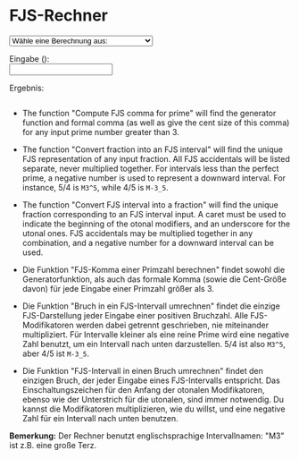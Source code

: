 # FJS-Rechner

<select id="computations">
  <option value="">Wähle eine Berechnung aus:</option>
  <option value="comma">FJS-Komma einer Primzahl berechnen</option>
  <option value="tofjs">Bruch in ein FJS-Intervall umrechnen</option>
  <option value="fromfjs">FJS-Intervall in einen Bruch umrechnen</option>
</select>

Eingabe (<span id="input-name"></span>):<br />
<input type="text" id="input">

Ergebnis: <br />
<pre><code id="output"></code></pre>

<script>
  var loc = {
             prime: "eine Primzahl",
          fraction: "ein Bruch",
      intervalName: "ein Intervallname (z.B. M3^5)",
     cantFactorize: "‘%1’ – das kann ich nicht faktorisieren.",
        notANumber: "‘%1’ ist keine Zahl.",
       wrongFormat: "Ich verstehe die Struktur nicht.",
   wrongIntVariant: "Das Intervall ‘%1’ darf nicht die Variante ‘%2’ haben.",
       wrongFactor: "2 oder 3 dürfen keine Faktoren von FJS-Modifikatoren sein.",
     noComputation: "Keine Berechnung angegeben.",
           noInput: "Keine Eingabe.",
          notPrime: "‘%1’ ist keine Primzahl.",
    butPythagorean: "2 und 3 sind pythagoreische Oktaven und Quinten, sie brauchen keine FJS-Modifikatoren.",
           notFrac: "Die Eingabe ist kein Bruch (sie enthält kein Schrägstrich /).",
        notNatFrac: "Die Eingabe ist kein Bruch aus natürlichen Zahlen.",
              div0: "Wieso würdest du durch null teilen?"
  };
</script>
<script src="../assets/fjs.js"></script>
<script src="../assets/calc.js"></script>

- The function "Compute FJS comma for prime" will find the generator function and formal comma (as well as give the cent size of this comma) for any input prime number greater than 3.
- The function "Convert fraction into an FJS interval" will find the unique FJS representation of any input fraction. All FJS accidentals will be listed separate, never multiplied together. For intervals less than the perfect prime, a negative number is used to represent a downward interval. For instance, 5/4 is `M3^5`, while 4/5 is `M-3_5`.
- The function "Convert FJS interval into a fraction" will find the unique fraction corresponding to an FJS interval input. A caret must be used to indicate the beginning of the otonal modifiers, and an underscore for the utonal ones. FJS accidentals may be multiplied together in any combination, and a negative number for a downward interval can be used.

- Die Funktion "FJS-Komma einer Primzahl berechnen" findet sowohl die Generatorfunktion, als auch das formale Komma (sowie die Cent-Größe davon) für jede Eingabe einer Primzahl größer als 3.
- Die Funktion "Bruch in ein FJS-Intervall umrechnen" findet die einzige FJS-Darstellung jeder Eingabe einer positiven Bruchzahl. Alle FJS-Modifikatoren werden dabei getrennt geschrieben, nie miteinander multipliziert. Für Intervalle kleiner als eine reine Prime wird eine negative Zahl benutzt, um ein Intervall nach unten darzustellen. 5/4 ist also `M3^5`, aber 4/5 ist `M-3_5`.
- Die Funktion "FJS-Intervall in einen Bruch umrechnen" findet den einzigen Bruch, der jeder Eingabe eines FJS-Intervalls entspricht. Das Einschaltungszeichen für den Anfang der otonalen Modifikatoren, ebenso wie der Unterstrich für die utonalen, sind immer notwendig. Du kannst die Modifikatoren multiplizieren, wie du willst, und eine negative Zahl für ein Intervall nach unten benutzen.

**Bemerkung:** Der Rechner benutzt englischsprachige Intervallnamen: "M3" ist z.B. eine große Terz.
